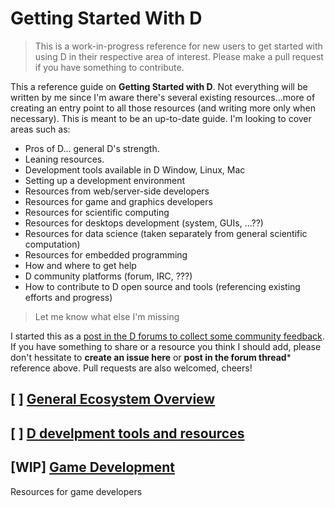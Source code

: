# Getting Started With D
> This is a work-in-progress reference for new users to get started with using D in their respective area of interest. Please make a pull request if you have something to contribute.

This a reference guide on **Getting Started with D**. Not everything will be written by me since I'm aware there's several existing resources...more of creating an entry point to all those resources (and writing more only when necessary). This is meant to be an up-to-date guide.  I'm looking to cover areas such as:

* Pros of D... general D's strength.
* Leaning resources.
* Development tools available in D Window, Linux, Mac
* Setting up a development environment
* Resources from web/server-side developers
* Resources for game and graphics developers
* Resources for scientific computing
* Resources for desktops development (system, GUIs, ...??)
* Resources for data science (taken separately from general scientific computation)
* Resources for embedded programming
* How and where to get help
* D community platforms (forum, IRC, ???)
* How to contribute to D open source and tools (referencing existing efforts and progress)

> Let me know what else I'm missing

I started this as a [post in the D forums to collect some community feedback](https://forum.dlang.org/post/itxvymhjgmfqdihnswly@forum.dlang.org). If you have something to share or a resource you think I should add, please don't hessitate to **create an issue here** or **post in the forum thread*** reference above. Pull requests are also welcomed, cheers!

## [ ] [General Ecosystem Overview]()

## [ ] [D develpment tools and resources]()

## [WIP] [Game Development](/games.md)
Resources for game developers
